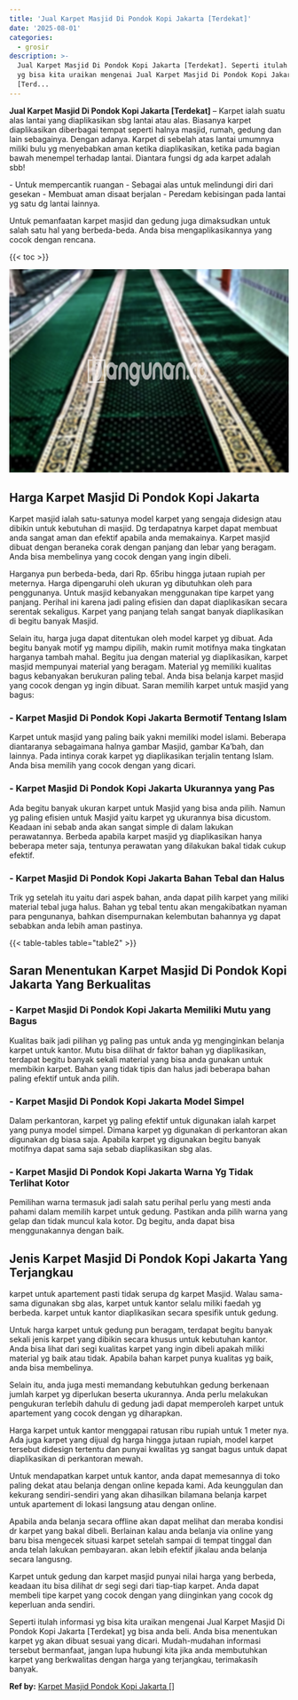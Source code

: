 ```yaml
---
title: 'Jual Karpet Masjid Di Pondok Kopi Jakarta [Terdekat]'
date: '2025-08-01'
categories:
  - grosir
description: >-
  Jual Karpet Masjid Di Pondok Kopi Jakarta [Terdekat]. Seperti itulah informasi
  yg bisa kita uraikan mengenai Jual Karpet Masjid Di Pondok Kopi Jakarta
  [Terd...
---
```


**Jual Karpet Masjid Di Pondok Kopi Jakarta \[Terdekat\]** – Karpet ialah suatu alas lantai yang diaplikasikan sbg lantai atau alas. Biasanya karpet diaplikasikan diberbagai tempat seperti halnya masjid, rumah, gedung dan lain sebagainya. Dengan adanya. Karpet di sebelah atas lantai umumnya miliki bulu yg menyebabkan aman ketika diaplikasikan, ketika pada bagian bawah menempel terhadap lantai. Diantara fungsi dg ada karpet adalah sbb!

\- Untuk mempercantik ruangan - Sebagai alas untuk melindungi diri dari gesekan - Membuat aman disaat berjalan - Peredam kebisingan pada lantai yg satu dg lantai lainnya.

Untuk pemanfaatan karpet masjid dan gedung juga dimaksudkan untuk salah satu hal yang berbeda-beda. Anda bisa mengaplikasikannya yang cocok dengan rencana.

{{< toc >}}

![Jual Karpet Masjid Di Pondok Kopi Jakarta [Terdekat]](/images/grosir-karpet-murah-54.png)

## Harga Karpet Masjid Di Pondok Kopi Jakarta

Karpet masjid ialah satu-satunya model karpet yang sengaja didesign atau dibikin untuk kebutuhan di masjid. Dg terdapatnya karpet dapat membuat anda sangat aman dan efektif apabila anda memakainya. Karpet masjid dibuat dengan beraneka corak dengan panjang dan lebar yang beragam. Anda bisa membelinya yang cocok dengan yang ingin dibeli.

Harganya pun berbeda-beda, dari Rp. 65ribu hingga jutaan rupiah per meternya. Harga dipengaruhi oleh ukuran yg dibutuhkan oleh para penggunanya. Untuk masjid kebanyakan menggunakan tipe karpet yang panjang. Perihal ini karena jadi paling efisien dan dapat diaplikasikan secara serentak sekaligus. Karpet yang panjang telah sangat banyak diaplikasikan di begitu banyak Masjid.

Selain itu, harga juga dapat ditentukan oleh model karpet yg dibuat. Ada begitu banyak motif yg mampu dipilih, makin rumit motifnya maka tingkatan harganya tambah mahal. Begitu jua dengan material yg diaplikasikan, karpet masjid mempunyai material yang beragam. Material yg memiliki kualitas bagus kebanyakan berukuran paling tebal. Anda bisa belanja karpet masjid yang cocok dengan yg ingin dibuat. Saran memilih karpet untuk masjid yang bagus:

### \- Karpet Masjid Di Pondok Kopi Jakarta Bermotif Tentang Islam

Karpet untuk masjid yang paling baik yakni memiliki model islami. Beberapa diantaranya sebagaimana halnya gambar Masjid, gambar Ka’bah, dan lainnya. Pada intinya corak karpet yg diaplikasikan terjalin tentang Islam. Anda bisa memilih yang cocok dengan yang dicari.

### \- Karpet Masjid Di Pondok Kopi Jakarta Ukurannya yang Pas

Ada begitu banyak ukuran karpet untuk Masjid yang bisa anda pilih. Namun yg paling efisien untuk Masjid yaitu karpet yg ukurannya bisa dicustom. Keadaan ini sebab anda akan sangat simple di dalam lakukan perawatannya. Berbeda apabila karpet masjid yg diaplikasikan hanya beberapa meter saja, tentunya perawatan yang dilakukan bakal tidak cukup efektif.

### \- Karpet Masjid Di Pondok Kopi Jakarta Bahan Tebal dan Halus

Trik yg setelah itu yaitu dari aspek bahan, anda dapat pilih karpet yang miliki material tebal juga halus. Bahan yg tebal tentu akan mengakibatkan nyaman para pengunanya, bahkan disempurnakan kelembutan bahannya yg dapat sebabkan anda lebih aman pastinya.

{{< table-tables table="table2" >}}

## Saran Menentukan Karpet Masjid Di Pondok Kopi Jakarta Yang Berkualitas

### \- Karpet Masjid Di Pondok Kopi Jakarta Memiliki Mutu yang Bagus

Kualitas baik jadi pilihan yg paling pas untuk anda yg menginginkan belanja karpet untuk kantor. Mutu bisa dilihat dr faktor bahan yg diaplikasikan, terdapat begitu banyak sekali material yang bisa anda gunakan untuk membikin karpet. Bahan yang tidak tipis dan halus jadi beberapa bahan paling efektif untuk anda pilih.

### \- Karpet Masjid Di Pondok Kopi Jakarta Model Simpel

Dalam perkantoran, karpet yg paling efektif untuk digunakan ialah karpet yang punya model simpel. Dimana karpet yg digunakan di perkantoran akan digunakan dg biasa saja. Apabila karpet yg digunakan begitu banyak motifnya dapat sama saja sebab diaplikasikan sbg alas.

### \- Karpet Masjid Di Pondok Kopi Jakarta Warna Yg Tidak Terlihat Kotor

Pemilihan warna termasuk jadi salah satu perihal perlu yang mesti anda pahami dalam memilih karpet untuk gedung. Pastikan anda pilih warna yang gelap dan tidak muncul kala kotor. Dg begitu, anda dapat bisa menggunakannya dengan baik.

## Jenis Karpet Masjid Di Pondok Kopi Jakarta Yang Terjangkau

karpet untuk apartement pasti tidak serupa dg karpet Masjid. Walau sama-sama digunakan sbg alas, karpet untuk kantor selalu miliki faedah yg berbeda. karpet untuk kantor diaplikasikan secara spesifik untuk gedung.

Untuk harga karpet untuk gedung pun beragam, terdapat begitu banyak sekali jenis karpet yang dibikin secara khusus untuk kebutuhan kantor. Anda bisa lihat dari segi kualitas karpet yang ingin dibeli apakah miliki material yg baik atau tidak. Apabila bahan karpet punya kualitas yg baik, anda bisa membelinya.

Selain itu, anda juga mesti memandang kebutuhkan gedung berkenaan jumlah karpet yg diperlukan beserta ukurannya. Anda perlu melakukan pengukuran terlebih dahulu di gedung jadi dapat memperoleh karpet untuk apartement yang cocok dengan yg diharapkan.

Harga karpet untuk kantor menggapai ratusan ribu rupiah untuk 1 meter nya. Ada juga karpet yang dijual dg harga hingga jutaan rupiah, model karpet tersebut didesign tertentu dan punyai kwalitas yg sangat bagus untuk dapat diaplikasikan di perkantoran mewah.

Untuk mendapatkan karpet untuk kantor, anda dapat memesannya di toko paling dekat atau belanja dengan online kepada kami. Ada keunggulan dan kekurang sendiri-sendiri yang akan dihasilkan bilamana belanja karpet untuk apartement di lokasi langsung atau dengan online.

Apabila anda belanja secara offline akan dapat melihat dan meraba kondisi dr karpet yang bakal dibeli. Berlainan kalau anda belanja via online yang baru bisa mengecek situasi karpet setelah sampai di tempat tinggal dan anda telah lakukan pembayaran. akan lebih efektif jikalau anda belanja secara langusng.

Karpet untuk gedung dan karpet masjid punyai nilai harga yang berbeda, keadaan itu bisa dilihat dr segi segi dari tiap-tiap karpet. Anda dapat membeli tipe karpet yang cocok dengan yang diinginkan yang cocok dg keperluan anda sendiri.

Seperti itulah informasi yg bisa kita uraikan mengenai Jual Karpet Masjid Di Pondok Kopi Jakarta \[Terdekat\] yg bisa anda beli. Anda bisa menentukan karpet yg akan dibuat sesuai yang dicari. Mudah-mudahan informasi tersebut bermanfaat, jangan lupa hubungi kita jika anda membutuhkan karpet yang berkwalitas dengan harga yang terjangkau, terimakasih banyak.

**Ref by:**  [Karpet Masjid Pondok Kopi Jakarta []](https://id.wikipedia.org/wiki/Karpet)
